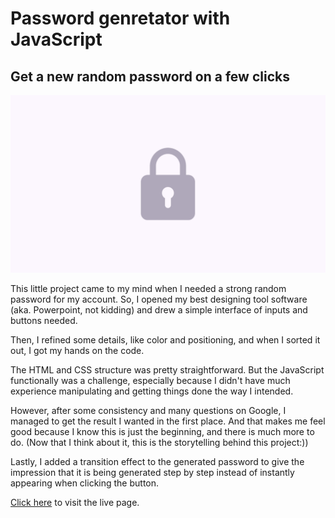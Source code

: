# Password genretator with JavaScript

## Get a new random password on a few clicks

![Picture](/img/Password-generator%20Picture.jpg)

This little project came to my mind when I needed a strong random password for my account. So, I opened my best designing tool software (aka. Powerpoint, not kidding) and drew a simple interface of inputs and buttons needed.

Then, I refined some details, like color and positioning, and when I sorted it out, I got my hands on the code.

The HTML and CSS structure was pretty straightforward. But the JavaScript functionally was a challenge, especially because I didn't have much experience manipulating and getting things done the way I intended.

However, after some consistency and many questions on Google, I managed to get the result I wanted in the first place. And that makes me feel good because I know this is just the beginning, and there is much more to do. (Now that I think about it, this is the storytelling behind this project:))

Lastly, I added a transition effect to the generated password to give the impression that it is being generated step by step instead of instantly appearing when clicking the button.

[Click here](https://gregorim04.github.io/password-generator/) to visit the live page.
